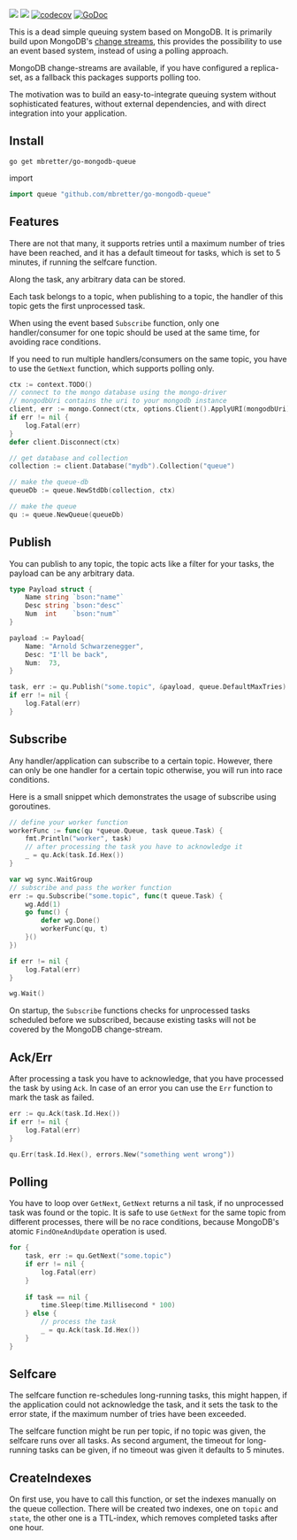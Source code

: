[![](https://github.com/mbretter/go-mongodb-queue/actions/workflows/test.yml/badge.svg)](https://github.com/mbretter/go-mongodb-queue/actions/workflows/test.yml)
[![](https://goreportcard.com/badge/mbretter/go-mongodb-queue)](https://goreportcard.com/report/mbretter/go-mongodb-queue "Go Report Card")
[![codecov](https://codecov.io/gh/mbretter/go-mongodb-queue/graph/badge.svg?token=YMBMKY7W9X)](https://codecov.io/gh/mbretter/go-mongodb-queue)
[![GoDoc](https://godoc.org/github.com/mbretter/go-mongodb-queue?status.svg)](https://pkg.go.dev/github.com/mbretter/go-mongodb-queue)

This is a dead simple queuing system based on MongoDB. 
It is primarily build upon MongoDB's [change streams](https://www.mongodb.com/docs/manual/changeStreams/), this provides 
the possibility to use an event based system, instead of using a polling approach.

MongoDB change-streams are available, if you have configured a replica-set, as a fallback this packages supports 
polling too.

The motivation was to build an easy-to-integrate queuing system without sophisticated features, without external 
dependencies, and with direct integration into your application.

## Install

```
go get mbretter/go-mongodb-queue
```

import

```go
import queue "github.com/mbretter/go-mongodb-queue"
```

## Features

There are not that many, it supports retries until a maximum number of tries have been reached, and it has a 
default timeout for tasks, which is set to 5 minutes, if running the selfcare function.

Along the task, any arbitrary data can be stored.

Each task belongs to a topic, when publishing to a topic, the handler of this topic gets the first unprocessed task.

When using the event based `Subscribe` function, only one handler/consumer for one topic should be used at the same time, 
for avoiding race conditions.

If you need to run multiple handlers/consumers on the same topic, you have to use the `GetNext` function, which supports 
polling only.

```go
ctx := context.TODO()
// connect to the mongo database using the mongo-driver
// mongodbUri contains the uri to your mongodb instance
client, err := mongo.Connect(ctx, options.Client().ApplyURI(mongodbUri))
if err != nil {
    log.Fatal(err)
}
defer client.Disconnect(ctx)

// get database and collection
collection := client.Database("mydb").Collection("queue")

// make the queue-db
queueDb := queue.NewStdDb(collection, ctx)

// make the queue 
qu := queue.NewQueue(queueDb)
```

## Publish

You can publish to any topic, the topic acts like a filter for your tasks, the payload can be any arbitrary data.

```go
type Payload struct {
    Name string `bson:"name"`
    Desc string `bson:"desc"`
    Num  int    `bson:"num"`
}

payload := Payload{
    Name: "Arnold Schwarzenegger",
    Desc: "I'll be back",
    Num:  73,
}

task, err := qu.Publish("some.topic", &payload, queue.DefaultMaxTries)
if err != nil {
    log.Fatal(err)
}
```

## Subscribe

Any handler/application can subscribe to a certain topic. However, there can only be one handler for a certain topic 
otherwise, you will run into race conditions.

Here is a small snippet which demonstrates the usage of subscribe using goroutines.
```go
// define your worker function
workerFunc := func(qu *queue.Queue, task queue.Task) {
    fmt.Println("worker", task)
	// after processing the task you have to acknowledge it
    _ = qu.Ack(task.Id.Hex())
}

var wg sync.WaitGroup
// subscribe and pass the worker function
err := qu.Subscribe("some.topic", func(t queue.Task) {
    wg.Add(1)
    go func() {
        defer wg.Done()
        workerFunc(qu, t)
    }()
})

if err != nil {
    log.Fatal(err)
}

wg.Wait()
```

On startup, the `Subscribe` functions checks for unprocessed tasks scheduled before we subscribed, because existing 
tasks will not be covered by the MongoDB change-stream.

## Ack/Err

After processing a task you have to acknowledge, that you have processed the task by using `Ack`.
In case of an error you can use the `Err` function to mark the task as failed.

```go
err := qu.Ack(task.Id.Hex())
if err != nil {
    log.Fatal(err)
}

qu.Err(task.Id.Hex(), errors.New("something went wrong"))
```

## Polling

You have to loop over `GetNext`, `GetNext` returns a nil task, if no unprocessed task was found or the topic.
It is safe to use `GetNext` for the same topic from different processes, there will be no race conditions, because MongoDB's atomic 
`FindOneAndUpdate` operation is used.

```go
for {
    task, err := qu.GetNext("some.topic")
    if err != nil {
        log.Fatal(err)
    }
    
    if task == nil {
        time.Sleep(time.Millisecond * 100)
    } else {
        // process the task
        _ = qu.Ack(task.Id.Hex())
    }
}
```

## Selfcare

The selfcare function re-schedules long-running tasks, this might happen, if the application could not acknowledge 
the task, and it sets the task to the error state, if the maximum number of tries have been exceeded.

The selfcare function might be run per topic, if no topic was given, the selfcare runs over all tasks.
As second argument, the timeout for long-running tasks can be given, if no timeout was given it defaults to 5 minutes.

## CreateIndexes

On first use, you have to call this function, or set the indexes manually on the queue collection.
There will be created two indexes, one on `topic` and `state`, the other one is a TTL-index, which removes completed 
tasks after one hour. 
